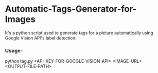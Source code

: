 # Automatic-Tags-Generator-for-Images
It's a python script used to generate tags for a picture automatically using Google Vision API's label detection.

### Usage-
python tag.py &lt;API-KEY-FOR-GOOGLE-VISION-API&gt; &lt;IMAGE-URL&gt; &lt;OUTPUT-FILE-PATH&gt;

